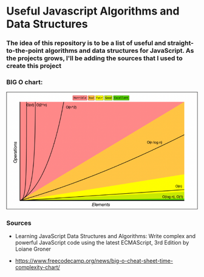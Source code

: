 # Useful Javascript Algorithms and Data Structures

### The idea of this repository is to be a list of useful and straight-to-the-point algorithms and data structures for JavaScript. As the projects grows, I'll be adding the sources that I used to create this project

### BIG O chart:
![image info](Img/big_o_graph.png)

### Sources
 - Learning JavaScript Data Structures and Algorithms: Write complex and powerful JavaScript code using the latest ECMAScript, 3rd Edition by Loiane Groner

 - https://www.freecodecamp.org/news/big-o-cheat-sheet-time-complexity-chart/
